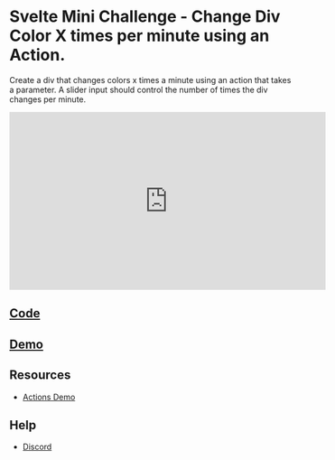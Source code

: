 # Svelte Mini Challenge - Change Div Color X times per minute using an Action. 

Create a div that changes colors x times a minute using an action that takes a parameter.  A slider input should control the number of times the div changes per minute.

<iframe width="560" height="315" src="https://www.youtube.com/embed/03GP_sl2rXE" title="YouTube video player" frameborder="0" allow="accelerometer; autoplay; clipboard-write; encrypted-media; gyroscope; picture-in-picture" allowfullscreen></iframe>

## [Code](https://codesandbox.io/s/change-color-action-challenge-dmjo1x)

##  [Demo](https://dmjo1x.csb.app)

## Resources

 - [Actions Demo](https://svelte.dev/examples/adding-parameters-to-actions)

## Help

 - [Discord](https://discord.gg/Jwv7xaPRMS)

